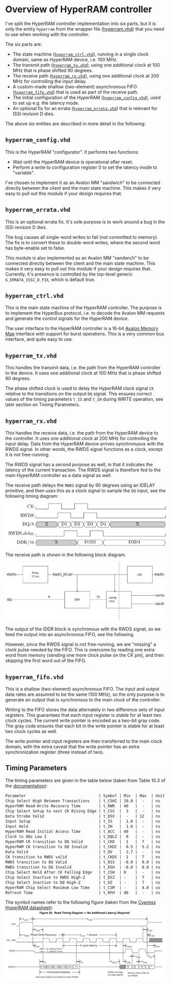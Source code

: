 # Overview of HyperRAM controller

I've split the HyperRAM controller implementation into six parts, but it is
only the entity `hyperram` from the wrapper file ([hyperram.vhd](hyperram.vhd))
that you need to use when working with the controller.

The six parts are:

* The state machine ([`hyperram_ctrl.vhd`](hyperram_ctrl.vhd)), running in a
  single clock domain, same as HyperRAM device, i.e. 100 MHz.
* The transmit path ([`hyperram_tx.vhd`](hyperram_tx.vhd)), using one additional
  clock at 100 MHz that is phase shifted 90 degrees.
* The receive path ([`hyperram_rx.vhd`](hyperram_rx.vhd)), using one additional
  clock at 200 MHz for controlling the input delay.
* A custom-made shallow (two-element) asynchronous FIFO
  ([`hyperram_fifo.vhd`](hyperram_fifo.vhd)) that is used as part of the receive path.
* The initial configuration of the HyperRAM
  ([`hyperram_config.vhd`](hyperram_config.vhd)), used to set up e.g. the latency mode.
* An optional fix for an errata
  ([`hyperram_errata.vhd`](hyperram_errata.vhd)) that is relevant for ISSI revision D
  dies.

The above six entities are described in more detail in the following:

## `hyperram_config.vhd`

This is the HyperRAM "configurator".
It performs two functions:

* Wait until the HyperRAM device is operational after reset.
* Perform a write to configuration register 0 to set the latency mode to "variable".

I've chosen to implement it as an Avalon MM "sandwich" to be connected directly
between the client and the main state machine. This makes it very easy to pull
out this module if your design requires that.

## `hyperram_errata.vhd`

This is an optional errata fix. It's sole purpose is to work around a bug
in the ISSI revision D dies.

The bug causes all single-word writes to fail (not committed to memory). The fix is to
convert these to double-word writes, where the second word has byte-enable set to false.

This module is also implemented as an Avalon MM "sandwich" to be connected directly
between the client and the main state machine. This makes it very easy to pull out this
module if your design requires that. Currently, it's presence is controlled by the
top-level generic `G_ERRATA_ISSI_D_FIX`, which is default true.

## `hyperram_ctrl.vhd`

This is the main state machine of the HyperRAM controller.  The purpose is to implement
the HyperBus protocol, i.e.  to decode the Avalon MM requests and generate the control
signals for the HyperRAM device.

The user interface to the HyperRAM controller is a 16-bit [Avalon Memory
Map](../../doc/Avalon_Interface_Specifications.pdf) interface with support for burst
operations.  This is a very common bus interface, and quite easy to use.

## `hyperram_tx.vhd`
This handles the transmit data, i.e. the path from the HyperRAM controller to the device.
It uses one additional clock at 100 MHz that is phase shifted 90 degrees.

The phase shifted clock is used to delay the HyperRAM clock signal `CK` relative to the
transitions on the output `DQ` signal. This ensures correct values of the timing
parameters `t_IS` and `t_IH` during WRITE operation, see later section on Timing
Parameters.

## `hyperram_rx.vhd`
This handles the receive data, i.e. the path from the HyperRAM device to the controller.
It uses one additional clock at 200 MHz for controlling the input delay.  Data from the
HyperRAM device arrives synchronuous with the RWDS signal.  In other words, the RWDS
signal functions as a clock, except it is not free-running.

The RWDS signal has a second purpose as well, in that it indicates the latency of the
current transaction. The RWDS signal is therefore fed to the main HyperRAM controller as a
data signal as well.

The receive path delays the `RWDS` signal by 90 degrees using an IDELAY primitive, and
then uses this as a clock signal to sample the `DQ` input, see the following timing diagram:

![timing diagram](../../doc/rx_timing.png)

The receive path is shown in the following block diagram.

![block diagram](../../doc/rx_block.png)

The output of the IDDR block is synchronous with the RWDS signal, so we feed the output
into an asynchronous FIFO, see the following.

However, since the RWDS signal is not free-running, we are "missing" a clock pulse needed
by the FIFO. This is overcome by reading one extra word from memory (sending one more
clock pulse on the CK pin), and then skipping the first word out of the FIFO.

## `hyperram_fifo.vhd`

This is a shallow (two-element) asynchronous FIFO. The input and output data rates are
assumed to be the same (100 MHz), so the only purpose is to generate an output that is
synchronous to the main clock of the controller.

Writing to the FIFO stores the data alternately in two difference sets of input registers.
This guarantees that each input register is stable for at least two clock cycles. The
current write pointer is encoded as a two-bit gray code.  The gray code ensures that each
bit in the write pointer is stable for at least two clock cycles as well.

The write pointer and input registers are then transferred to the main clock domain, with
the extra caveat that the write pointer has an extra synchronization register (three
instead of two).

## Timing Parameters

The timing parameters are given in the table below (taken from Table 10.3 of the
[documentation](../../doc/66-67WVH8M8ALL-BLL-938852.pdf)):

```
Parameter                                | Symbol | Min  | Max  | Unit
Chip Select High Between Transactions    | t_CSHI | 10.0 |  -   | ns
HyperRAM Read-Write Recovery Time        | t_RWR  | 40   |  -   | ns
Chip Select Setup to next CK Rising Edge | t_CSS  |  3   |  -   | ns
Data Strobe Valid                        | t_DSV  |  -   | 12   | ns
Input Setup                              | t_IS   |  1.0 |  -   | ns
Input Hold                               | t_IH   |  1.0 |  -   | ns
HyperRAM Read Initial Access Time        | t_ACC  | 40   |  -   | ns
Clock to DQs Low Z                       | t_DQLZ |  0   |  -   | ns
HyperRAM CK transition to DQ Valid       | t_CKD  |  1   |  7   | ns
HyperRAM CK transition to DQ Invalid     | t_CKDI |  0.5 |  5.2 | ns
Data Valid                               | t_DV   |  2.7 |  -   | ns
CK transition to RWDS valid              | t_CKDS |  1   |  7   | ns
RWDS transition to DQ Valid              | t_DSS  | -0.8 |  0.8 | ns
RWDS transition to DQ Invalid            | t_DSH  | -0.8 |  0.8 | ns
Chip Select Hold After CK Falling Edge   | t_CSH  | 0    |  -   | ns
Chip Select Inactive to RWDS High-Z      | t_DSZ  | -    |  7   | ns
Chip Select Inactive to DQ High-Z        | t_OZ   | -    |  7   | ns
HyperRAM Chip Select Maximum Low Time    | t_CSM  | -    |  4.0 | us
Refresh Time                             | t_RFH  | 40   |  -   | ns
```

The symbol names refer to the following figure (taken from the [Cypress HyperRAM datasheet](../../doc/s27kl0642.pdf)):
![timing diagram](../../doc/Timing_Diagram.png)


